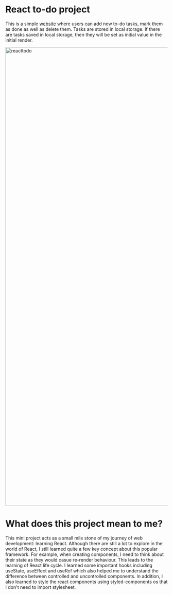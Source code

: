 # React to-do project

This is a simple [website](https://pei-wen-code.github.io/reactodoproject/) where users can add new to-do tasks, mark them as done as well as delete them. Tasks are stored in local storage. If there are tasks saved in local storage, then they will be set as initial value in the initial render.

<img width="1426" alt="reacttodo" src="https://user-images.githubusercontent.com/58638019/132095874-d2c6353e-f793-4371-a68a-d04b517958cb.png">

# What does this project mean to me?

This mini project acts as a small mile stone of my journey of web development: learning React. Although there are still a lot to explore in the world of React, I still learned quite a few key concept about this popular framework. For example, when creating components, I need to think about their state as they would casue re-render behaviour. This leads to the learning of React life cycle. I learned some important hooks including useState, useEffect and useRef which also helped me to understand the difference between controlled and uncontrolled components. In addition, I also learned to style the react components using styled-components os that I don't need to import stylesheet.
